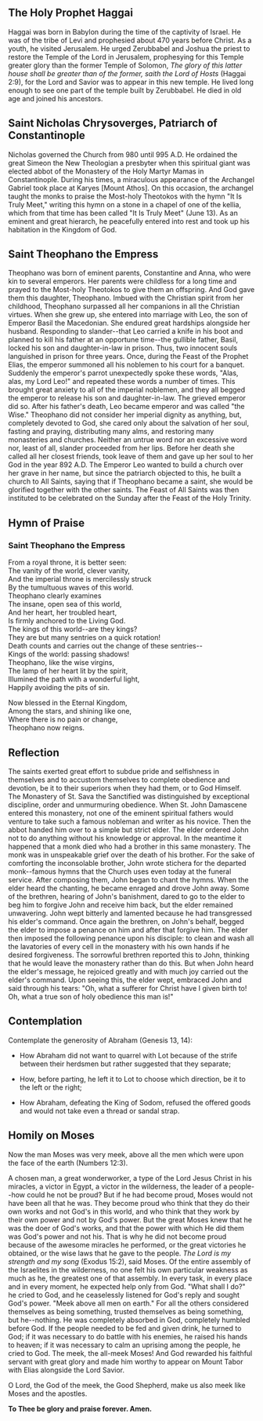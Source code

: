 ## The Holy Prophet Haggai

Haggai was born in Babylon during the time of the captivity of Israel. He was of the tribe of Levi and prophesied about 470 years before Christ. As a youth, he visited Jerusalem. He urged Zerubbabel and Joshua the priest to restore the Temple of the Lord in Jerusalem, prophesying for this Temple greater glory than the former Temple of Solomon, *The glory of this latter house shall be greater than of the former, saith the Lord of Hosts* (Haggai 2:9), for the Lord and Savior was to appear in this new temple. He lived long enough to see one part of the temple built by Zerubbabel. He died in old age and joined his ancestors.

## Saint Nicholas Chrysoverges, Patriarch of Constantinople

Nicholas governed the Church from 980 until 995 A.D. He ordained the great Simeon the New Theologian a presbyter when this spiritual giant was elected abbot of the Monastery of the Holy Martyr Mamas in Constantinople. During his times, a miraculous appearance of the Archangel Gabriel took place at Karyes [Mount Athos]. On this occasion, the archangel taught the monks to praise the Most-holy Theotokos with the hymn "It Is Truly Meet," writing this hymn on a stone in a chapel of one of the kellia, which from that time has been called "It Is Truly Meet" (June 13). As an eminent and great hierarch, he peacefully entered into rest and took up his habitation in the Kingdom of God.

## Saint Theophano the Empress

Theophano was born of eminent parents, Constantine and Anna, who were kin to several emperors. Her parents were childless for a long time and prayed to the Most-holy Theotokos to give them an offspring. And God gave them this daughter, Theophano. Imbued with the Christian spirit from her childhood, Theophano surpassed all her companions in all the Christian virtues. When she grew up, she entered into marriage with Leo, the son of Emperor Basil the Macedonian. She endured great hardships alongside her husband. Responding to slander--that Leo carried a knife in his boot and planned to kill his father at an opportune time--the gullible father, Basil, locked his son and daughter-in-law in prison. Thus, two innocent souls languished in prison for three years. Once, during the Feast of the Prophet Elias, the emperor summoned all his noblemen to his court for a banquet. Suddenly the emperor's parrot unexpectedly spoke these words, "Alas, alas, my Lord Leo!" and repeated these words a number of times. This brought great anxiety to all of the imperial noblemen, and they all begged the emperor to release his son and daughter-in-law. The grieved emperor did so. After his father's death, Leo became emperor and was called "the Wise." Theophano did not consider her imperial dignity as anything, but, completely devoted to God, she cared only about the salvation of her soul, fasting and praying, distributing many alms, and restoring many monasteries and churches. Neither an untrue word nor an excessive word nor, least of all, slander proceeded from her lips. Before her death she called all her closest friends, took leave of them and gave up her soul to her God in the year 892 A.D. The Emperor Leo wanted to build a church over her grave in her name, but since the patriarch objected to this, he built a church to All Saints, saying that if Theophano became a saint, she would be glorified together with the other saints. The Feast of All Saints was then instituted to be celebrated on the Sunday after the Feast of the Holy Trinity.

## Hymn of Praise

### Saint Theophano the Empress

From a royal throne, it is better seen:  
The vanity of the world, clever vanity,  
And the imperial throne is mercilessly struck  
By the tumultuous waves of this world.  
Theophano clearly examines  
The insane, open sea of this world,  
And her heart, her troubled heart,  
Is firmly anchored to the Living God.  
The kings of this world--are they kings?  
They are but many sentries on a quick rotation!  
Death counts and carries out the change of these sentries--  
Kings of the world: passing shadows!  
Theophano, like the wise virgins,  
The lamp of her heart lit by the spirit,  
Illumined the path with a wonderful light,  
Happily avoiding the pits of sin.  

Now blessed in the Eternal Kingdom,  
Among the stars, and shining like one,  
Where there is no pain or change,  
Theophano now reigns.

## Reflection

The saints exerted great effort to subdue pride and selfishness in themselves and to accustom themselves to complete obedience and devotion, be it to their superiors when they had them, or to God Himself. The Monastery of St. Sava the Sanctified was distinguished by exceptional discipline, order and unmurmuring obedience. When St. John Damascene entered this monastery, not one of the eminent spiritual fathers would venture to take such a famous nobleman and writer as his novice. Then the abbot handed him over to a simple but strict elder. The elder ordered John not to do anything without his knowledge or approval. In the meantime it happened that a monk died who had a brother in this same monastery. The monk was in unspeakable grief over the death of his brother. For the sake of comforting the inconsolable brother, John wrote stichera for the departed monk--famous hymns that the Church uses even today at the funeral service. After composing them, John began to chant the hymns. When the elder heard the chanting, he became enraged and drove John away. Some of the brethren, hearing of John's banishment, dared to go to the elder to beg him to forgive John and receive him back, but the elder remained unwavering. John wept bitterly and lamented because he had transgressed his elder's command. Once again the brethren, on John's behalf, begged the elder to impose a penance on him and after that forgive him. The elder then imposed the following penance upon his disciple: to clean and wash all the lavatories of every cell in the monastery with his own hands if he desired forgiveness. The sorrowful brethren reported this to John, thinking that he would leave the monastery rather than do this. But when John heard the elder's message, he rejoiced greatly and with much joy carried out the elder's command. Upon seeing this, the elder wept, embraced John and said through his tears: "Oh, what a sufferer for Christ have I given birth to! Oh, what a true son of holy obedience this man is!"

## Contemplation

Contemplate the generosity of Abraham (Genesis 13, 14):

- How Abraham did not want to quarrel with Lot because of the strife between their herdsmen but rather suggested that they separate;

- How, before parting, he left it to Lot to choose which direction, be it to the left or the right;

- How Abraham, defeating the King of Sodom, refused the offered goods and would not take even a thread or sandal strap.

## Homily on Moses

Now the man Moses was very meek, above all the men which were upon the face of the earth (Numbers 12:3).

A chosen man, a great wonderworker, a type of the Lord Jesus Christ in his miracles, a victor in Egypt, a victor in the wilderness, the leader of a people--how could he not be proud? But if he had become proud, Moses would not have been all that he was. They become proud who think that they do their own works and not God's in this world, and who think that they work by their own power and not by God's power. But the great Moses knew that he was the doer of God's works, and that the power with which He did them was God's power and not his. That is why he did not become proud because of the awesome miracles he performed, or the great victories he obtained, or the wise laws that he gave to the people. *The Lord is my strength and my song* (Exodus 15:2), said Moses. Of the entire assembly of the Israelites in the wilderness, no one felt his own particular weakness as much as he, the greatest one of that assembly. In every task, in every place and in every moment, he expected help only from God. "What shall I do?" he cried to God, and he ceaselessly listened for God's reply and sought God's power. "Meek above all men on earth." For all the others considered themselves as being something, trusted themselves as being something, but he--nothing. He was completely absorbed in God, completely humbled before God. If the people needed to be fed and given drink, he turned to God; if it was necessary to do battle with his enemies, he raised his hands to heaven; if it was necessary to calm an uprising among the people, he cried to God. The meek, the all-meek Moses! And God rewarded his faithful servant with great glory and made him worthy to appear on Mount Tabor with Elias alongside the Lord Savior.

O Lord, the God of the meek, the Good Shepherd, make us also meek like Moses and the apostles.

**To Thee be glory and praise forever. Amen.**
